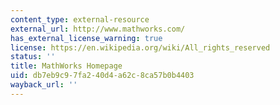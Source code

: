 ```yaml
---
content_type: external-resource
external_url: http://www.mathworks.com/
has_external_license_warning: true
license: https://en.wikipedia.org/wiki/All_rights_reserved
status: ''
title: MathWorks Homepage
uid: db7eb9c9-7fa2-40d4-a62c-8ca57b0b4403
wayback_url: ''
---
```

